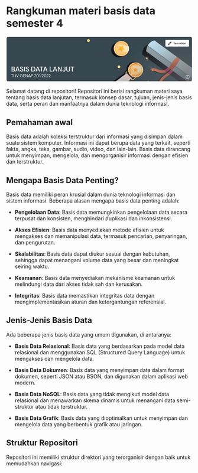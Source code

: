 # Rangkuman materi basis data semester 4

![Database Intro Banner](docs/images/Banner.png)

Selamat datang di repositori! Repositori ini berisi rangkuman materi saya tentang basis data lanjutan, termasuk konsep dasar, tujuan, jenis-jenis basis data, serta peran dan manfaatnya dalam dunia teknologi informasi.

## Pemahaman awal

Basis data adalah koleksi terstruktur dari informasi yang disimpan dalam suatu sistem komputer. Informasi ini dapat berupa data yang terkait, seperti fakta, angka, teks, gambar, audio, video, dan lain-lain. Basis data dirancang untuk menyimpan, mengelola, dan mengorganisir informasi dengan efisien dan terstruktur.

## Mengapa Basis Data Penting?

Basis data memiliki peran krusial dalam dunia teknologi informasi dan sistem informasi. Beberapa alasan mengapa basis data penting adalah:

- **Pengelolaan Data**: Basis data memungkinkan pengelolaan data secara terpusat dan konsisten, menghindari duplikasi dan inkonsistensi.

- **Akses Efisien**: Basis data menyediakan metode efisien untuk mengakses dan memanipulasi data, termasuk pencarian, penyaringan, dan pengurutan.

- **Skalabilitas**: Basis data dapat diukur sesuai dengan kebutuhan, sehingga dapat menangani volume data yang besar dan meningkat seiring waktu.

- **Keamanan**: Basis data menyediakan mekanisme keamanan untuk melindungi data dari akses tidak sah dan kerusakan.

- **Integritas**: Basis data memastikan integritas data dengan mengimplementasikan aturan dan ketergantungan referensial.

## Jenis-Jenis Basis Data

Ada beberapa jenis basis data yang umum digunakan, di antaranya:

- **Basis Data Relasional**: Basis data yang berdasarkan pada model data relasional dan menggunakan SQL (Structured Query Language) untuk mengakses dan mengelola data.

- **Basis Data Dokumen**: Basis data yang menyimpan data dalam format dokumen, seperti JSON atau BSON, dan digunakan dalam aplikasi web modern.

- **Basis Data NoSQL**: Basis data yang tidak mengikuti model data relasional dan menawarkan skema dinamis untuk menangani data semi-struktur atau tidak terstruktur.

- **Basis Data Grafik**: Basis data yang dioptimalkan untuk menyimpan dan mengelola data yang berbentuk grafik atau jaringan.

## Struktur Repositori

Repositori ini memiliki struktur direktori yang terorganisir dengan baik untuk memudahkan navigasi:
